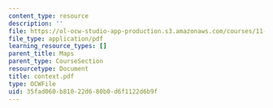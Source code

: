 ```yaml
---
content_type: resource
description: ''
file: https://ol-ocw-studio-app-production.s3.amazonaws.com/courses/11-332j-urban-design-fall-2003/35fad060b81022d680b0d6f1122d6b9f_context.pdf
file_type: application/pdf
learning_resource_types: []
parent_title: Maps
parent_type: CourseSection
resourcetype: Document
title: context.pdf
type: OCWFile
uid: 35fad060-b810-22d6-80b0-d6f1122d6b9f
---
```

